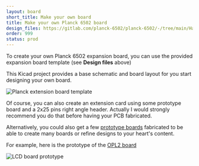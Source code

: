 ```yaml
---
layout: board
short_title: Make your own board
title: Make your own Planck 6502 board
design_files: https://gitlab.com/planck-6502/planck-6502/-/tree/main/Hardware/template
order: 999
status: prod
---
```


To create your own Planck 6502 expansion board, you can use the provided expansion board template (see **Design files** above)

This Kicad project provides a base schematic and board layout for you start designing your own board.

![Planck extension board template](/img/planck_board.png)

Of course, you can also create an extension card using some prototype board and a 2x25 pins right angle header.
Actually I would strongly recommend you do that before having your PCB fabricated.

Alternatively, you could also get a few [prototype boards](/Hardware/proto) fabricated to be able to create many boards or refine designs to your heart's content.

For example, here is the prototype of the [OPL2 board](/Hardware/opl2)

![LCD board prototype](/img/opl2-sound-card.jpg)